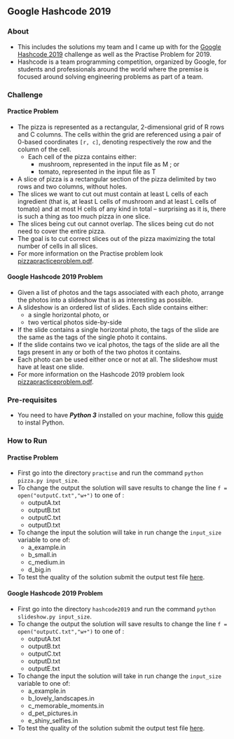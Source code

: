 ## Google Hashcode 2019

### About

* This includes the solutions my team and I came up with for the [Google Hashcode 2019](https://codingcompetitions.withgoogle.com/hashcode/) challenge as well as the Practise Problem for 2019.
* Hashcode is a team programming competition, organized by Google, for students and professionals around the world where the premise is focused around solving engineering problems as part of a team.

### Challenge

#### Practice Problem 
* The pizza is represented as a rectangular, 2-dimensional grid of R rows and C columns. The cells within the grid are referenced using a pair of 0-based coordinates ```[r, c]```, denoting respectively the row and the column of the cell.
    * Each cell of the pizza contains either:
        * mushroom, represented in the input file as M ; or
        * tomato, represented in the input file as T
* A slice of pizza is a rectangular section of the pizza delimited by two rows and two columns, without holes.
* The slices we want to cut out must contain at least L cells of each ingredient (that is, at least L cells of mushroom and at least L cells of tomato) and at most H cells of any kind in total – surprising as it is, there is such a thing as too much pizza in one slice.
* The slices being cut out cannot overlap. The slices being cut do not need to cover the entire pizza.
* The goal is to cut correct slices out of the pizza maximizing the total number of cells in all slices.
* For more information on the Practise problem look [pizzapracticeproblem.pdf](practice/pizzapracticeproblem.pdf).

#### Google Hashcode 2019 Problem
* Given a list of photos and the tags associated with each photo, arrange the photos into a slideshow that is as interesting as possible.
* A slideshow is an ordered list of slides. Each slide contains either:
    * a single horizontal photo, or
    * two vertical photos side-by-side
* If the slide contains a single horizontal photo, the tags of the slide are the same as the tags of the single photo it contains.
* If the slide contains two ve ical photos, the tags of the slide are all the tags present in any or both of the two photos it contains.
* Each photo can be used either once or not at all. The slideshow must have at least one slide.
* For more information on the Hashcode 2019 problem look [pizzapracticeproblem.pdf](hashcode2019/Hashcodeproblem.pdf).




### Pre-requisites
* You need to have ***Python 3*** installed on your machine, follow this [guide](https://realpython.com/installing-python/) to instal Python.

### How to Run

#### Practise Problem
* First go into the directory ```practise``` and run the command ```python pizza.py input_size```.
* To change the output the solution will save results to change the line ```f = open("outputC.txt","w+")``` to one of :
    * outputA.txt
    * outputB.txt
    * outputC.txt
    * outputD.txt
* To change the input the solution will take in run change the ```input_size``` variable to one of:
    * a_example.in
    * b_small.in
    * c_medium.in
    * d_big.in
* To test the quality of the solution submit the output test file [here](https://codingcompetitions.withgoogle.com/hashcode/archive/2019).

#### Google Hashcode 2019 Problem
* First go into the directory ```hashcode2019``` and run the command ```python slideshow.py input_size```.
* To change the output the solution will save results to change the line ```f = open("outputC.txt","w+")``` to one of :
    * outputA.txt
    * outputB.txt
    * outputC.txt
    * outputD.txt
    * outputE.txt
* To change the input the solution will take in run change the ```input_size``` variable to one of:
    * a_example.in
    * b_lovely_landscapes.in
    * c_memorable_moments.in
    * d_pet_pictures.in
    * e_shiny_selfies.in
* To test the quality of the solution submit the output test file [here](https://codingcompetitions.withgoogle.com/hashcode/archive/2019).




